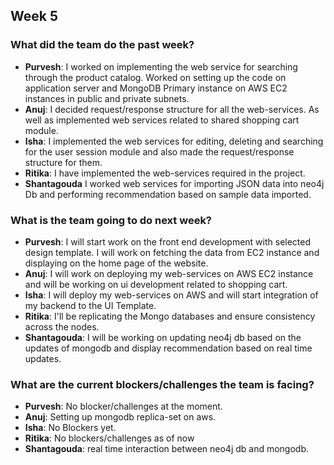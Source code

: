 ## Week 5

### What did the team do the past week?
* **Purvesh**: I worked on implementing the web service for searching through the product catalog. Worked on setting up the code on application server and MongoDB Primary instance on AWS EC2 instances in public and private subnets.
* **Anuj**: I decided request/response structure for all the web-services. As well as implemented web services related to shared shopping cart module.
* **Isha**: I implemented the web services for editing, deleting and searching for the user session module and also made the request/response structure for them.
* **Ritika**: I have implemented the web-services required in the project.  
* **Shantagouda** I worked web services for importing JSON data into neo4j Db and performing recommendation based on sample data imported. 

### What is the team going to do next week?
* **Purvesh**: I will start work on the front end development with selected design template. I will work on fetching the data from EC2 instance and displaying on the home page of the website.
* **Anuj**: I will work on deploying my web-services on AWS EC2 instance and will be working on ui development related to shopping cart.
* **Isha**: I will deploy my web-services on AWS and will start integration of my backend to the UI Template.
* **Ritika**: I'll be replicating the Mongo databases and ensure consistency across the nodes.
* **Shantagouda**: I will be working on updating neo4j db based on the updates of mongodb and display recommendation based on real time updates.

### What are the current blockers/challenges the team is facing?
* **Purvesh**: No blocker/challenges at the moment.
* **Anuj**: Setting up mongodb replica-set on aws.
* **Isha**: No Blockers yet.
* **Ritika**: No blockers/challenges as of now
* **Shantagouda**: real time interaction between neo4j db and mongodb.
